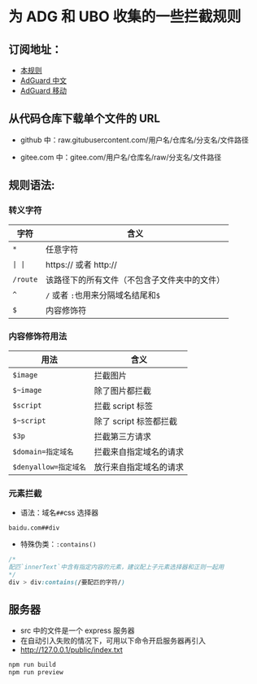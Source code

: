 # 为 ADG 和 UBO 收集的一些拦截规则

## 订阅地址：

- [本规则](https://raw.githubusercontent.com/Swz0321/AdGuard/master/public/index.txt)
- [AdGuard 中文](https://raw.githubusercontent.com/AdguardTeam/FiltersRegistry/master/filters/filter_224_Chinese/filter.txt)
- [AdGuard 移动](https://raw.githubusercontent.com/AdguardTeam/FiltersRegistry/master/filters/filter_11_Mobile/filter.txt)

## 从代码仓库下载单个文件的 URL

- github 中：raw.gitubusercontent.com/用户名/仓库名/分支名/文件路径

- gitee.com 中：gitee.com/用户名/仓库名/raw/分支名/文件路径

## 规则语法:

### 转义字符

| 字符     | 含义                                         |
| -------- | -------------------------------------------- |
| `*`      | 任意字符                                     |
| `\| \|`  | https:// 或者 http://                        |
| `/route` | 该路径下的所有文件（不包含子文件夹中的文件） |
| `^`      | `/` 或者 `:`也用来分隔域名结尾和`$`          |
| `$`      | 内容修饰符                                   |

### 内容修饰符用法

| 用法                  | 含义                   |
| --------------------- | ---------------------- |
| `$image`              | 拦截图片               |
| `$~image`             | 除了图片都拦截         |
| `$script`             | 拦截 script 标签       |
| `$~script`            | 除了 script 标签都拦截 |
| `$3p`                 | 拦截第三方请求         |
| `$domain=指定域名`    | 拦截来自指定域名的请求 |
| `$denyallow=指定域名` | 放行来自指定域名的请求 |

### 元素拦截

- 语法：域名`##`css 选择器

```
baidu.com##div
```

- 特殊伪类：`:contains()`

```css
/*
配匹`innerText`中含有指定内容的元素，建议配上子元素选择器和正则一起用
*/
div > div:contains(/要配匹的字符/)
```

## 服务器

- src 中的文件是一个 express 服务器
- 在自动引入失败的情况下，可用以下命令开启服务器再引入
- http://127.0.0.1/public/index.txt

```powershell
npm run build
npm run preview
```

